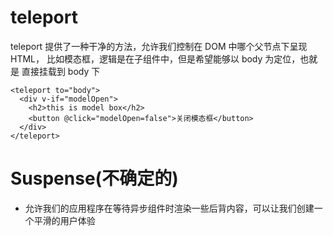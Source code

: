 # teleport
teleport 提供了一种干净的方法，允许我们控制在 DOM 中哪个父节点下呈现 HTML，
比如模态框，逻辑是在子组件中，但是希望能够以 body 为定位，也就是 直接挂载到 body 下
```
<teleport to="body">
  <div v-if="modelOpen">
    <h2>this is model box</h2>
    <button @click="modelOpen=false">关闭模态框</button>
  </div>
</teleport>
```

# Suspense(不确定的)
- 允许我们的应用程序在等待异步组件时渲染一些后背内容，可以让我们创建一个平滑的用户体验